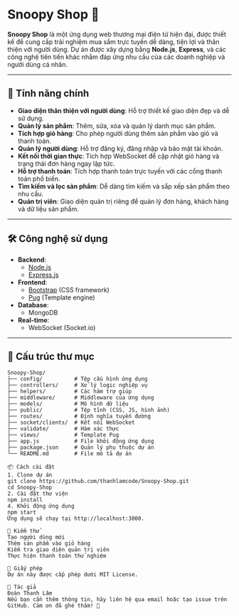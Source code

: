 # Snoopy Shop 🛒

**Snoopy Shop** là một ứng dụng web thương mại điện tử hiện đại, được thiết kế để cung cấp trải nghiệm mua sắm trực tuyến dễ dàng, tiện lợi và thân thiện với người dùng. Dự án được xây dựng bằng **Node.js**, **Express**, và các công nghệ tiên tiến khác nhằm đáp ứng nhu cầu của các doanh nghiệp và người dùng cá nhân.

---

## 🚀 Tính năng chính

- **Giao diện thân thiện với người dùng**: Hỗ trợ thiết kế giao diện đẹp và dễ sử dụng.
- **Quản lý sản phẩm**: Thêm, sửa, xóa và quản lý danh mục sản phẩm.
- **Tích hợp giỏ hàng**: Cho phép người dùng thêm sản phẩm vào giỏ và thanh toán.
- **Quản lý người dùng**: Hỗ trợ đăng ký, đăng nhập và bảo mật tài khoản.
- **Kết nối thời gian thực**: Tích hợp WebSocket để cập nhật giỏ hàng và trạng thái đơn hàng ngay lập tức.
- **Hỗ trợ thanh toán**: Tích hợp thanh toán trực tuyến với các cổng thanh toán phổ biến.
- **Tìm kiếm và lọc sản phẩm**: Dễ dàng tìm kiếm và sắp xếp sản phẩm theo nhu cầu.
- **Quản trị viên**: Giao diện quản trị riêng để quản lý đơn hàng, khách hàng và dữ liệu sản phẩm.

---

## 🛠️ Công nghệ sử dụng

- **Backend**:
  - [Node.js](https://nodejs.org/)
  - [Express.js](https://expressjs.com/)
- **Frontend**:
  - [Bootstrap](https://getbootstrap.com/) (CSS framework)
  - [Pug](https://pugjs.org/) (Template engine)
- **Database**:
  - MongoDB
- **Real-time**:
  - WebSocket (Socket.io)

---

## 📂 Cấu trúc thư mục

```plaintext
Snoopy-Shop/
├── config/          # Tệp cấu hình ứng dụng
├── controllers/     # Xử lý logic nghiệp vụ
├── helpers/         # Các hàm trợ giúp
├── middleware/      # Middleware của ứng dụng
├── models/          # Mô hình dữ liệu
├── public/          # Tệp tĩnh (CSS, JS, hình ảnh)
├── routes/          # Định nghĩa tuyến đường
├── socket/clients/  # Kết nối WebSocket
├── validate/        # Hàm xác thực
├── views/           # Template Pug
├── app.js           # File khởi động ứng dụng
├── package.json     # Quản lý phụ thuộc dự án
└── README.md        # File mô tả dự án

📦 Cách cài đặt
1. Clone dự án
git clone https://github.com/thanhlamcode/Snoopy-Shop.git
cd Snoopy-Shop
2. Cài đặt thư viện
npm install
4. Khởi động ứng dụng
npm start
Ứng dụng sẽ chạy tại http://localhost:3000.

🧪 Kiểm thử
Tạo người dùng mới
Thêm sản phẩm vào giỏ hàng
Kiểm tra giao diện quản trị viên
Thực hiện thanh toán thử nghiệm

📄 Giấy phép
Dự án này được cấp phép dưới MIT License.

🌟 Tác giả
Đoàn Thanh Lâm
Nếu bạn cần thêm thông tin, hãy liên hệ qua email hoặc tạo issue trên GitHub. Cảm ơn đã ghé thăm! 🎉
